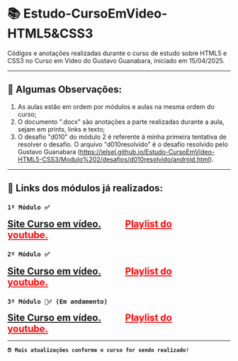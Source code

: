 # 📚 Estudo-CursoEmVideo-HTML5&CSS3
Códigos e anotações realizadas durante o curso de estudo sobre HTML5 e CSS3 no Curso em Vídeo do Gustavo Guanabara, iniciado em 15/04/2025.

---

## 📝 Algumas Observações:

1. As aulas estão em ordem por módulos e aulas na mesma ordem do curso;
2. O documento ".docx" são anotações a parte realizadas durante a aula, sejam em prints, links e texto;
3. O desafio "d010" do módulo 2 é referente ä minha primeira tentativa de resolver o desafio. O arquivo "d010resolvido" é o desafio resolvido pelo Gustavo Guanabara (https://ielsel.github.io/Estudo-CursoEmVideo-HTML5-CSS3/Modulo%202/desafios/d010resolvido/android.html).

---

## 🔗 Links dos módulos já realizados:

### **`1º Módulo ✅`**
<a style='padding-right: 50px; font-size: 1.5em;' href = "https://www.cursoemvideo.com/curso/html5-css3-modulo1/" target='_blank'>**Site Curso em vídeo.**</a>
<a style='padding-right: 50px; color: red; font-size: 1.5em;' href = "https://www.youtube.com/watch?v=Ejkb_YpuHWs&list=PLHz_AreHm4dkZ9-atkcmcBaMZdmLHft8n" target='_blank'>**Playlist do youtube.**</a>

### **`2º Módulo ✅`**
<a style='padding-right: 50px; font-size: 1.5em;' href = "https://www.cursoemvideo.com/curso/curso-html5-e-css3-modulo-2-de-5-40-horas/" target='_blank'>**Site Curso em vídeo.**</a>
<a style='padding-right: 50px; color: red; font-size: 1.5em;' href = "https://www.youtube.com/watch?v=vPNIAJ9B4hg&list=PLHz_AreHm4dlUpEXkY1AyVLQGcpSgVF8s" target='_blank'>**Playlist do youtube.**</a>

### **`3º Módulo 🏃‍♂️ (Em andamento)`**

<a style='padding-right: 50px; font-size: 1.5em;' href = "https://www.cursoemvideo.com/curso/curso-html5-e-css3-modulo-3-de-5-40-horas/" target='_blank'>**Site Curso em vídeo.**</a>
<a style='padding-right: 50px; color: red; font-size: 1.5em;' href = "https://www.youtube.com/watch?v=ofFgnDtn_1c&list=PLHz_AreHm4dmcAviDwiGgHbeEJToxbOpZ" target='_blank'>**Playlist do youtube.**</a>

---

**`⏰ Mais atualizações conforme o curso for sendo realizado!`**
